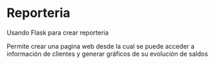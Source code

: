 # Reporteria
Usando Flask para crear reporteria

Permite crear una pagina web desde la cual se puede acceder a información de clientes y generar gráficos de su evolución de saldos
